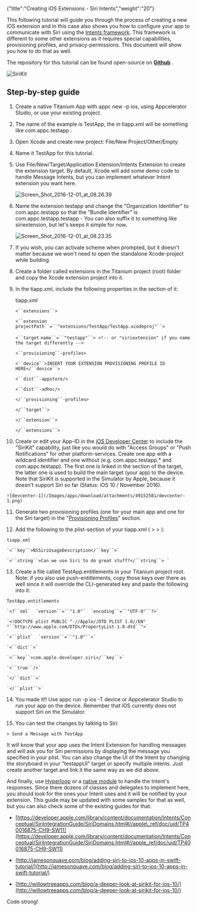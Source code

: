 {"title":"Creating iOS Extensions - Siri Intents","weight":"20"} 

This following tutorial will guide you through the process of creating a new iOS extension and in this case also shows you how to configure your app to communicate with Siri using the [Intents framework](https://developer.apple.com/reference/intents). This framework is different to some other extensions as it requires special capabilities, provisioning profiles, and privacy-permissions. This document will show you how to do that as well.

The repository for this tutorial can be found open-source on **[Github](https://github.com/appcelerator-developer-relations/ios-extensions-sample-sirikit)** .

![SiriKit](/Images/appc/download/attachments/49152581/SiriKit.png)

## Step-by-step guide

1.  Create a native Titanium App with appc new -p ios, using Appcelerator Studio, or use your existing project.
    
2.  The name of the example is TestApp, the <id> in tiapp.xml will be something like com.appc.testapp .
    
3.  Open Xcode and create new project: File/New Project/Other/Empty
    
4.  Name it TestApp for this tutorial.
    
5.  Use File/New/Target/Application Extension/Intents Extension to create the extension target. By default, Xcode will add some demo code to handle Message Intents, but you can implement whatever Intent extension you want here.
    
    ![Screen_Shot_2016-12-01_at_08.26.39](/Images/appc/download/attachments/49152581/Screen_Shot_2016-12-01_at_08.26.39.png)
6.  Name the extension testapp and change the "Organization Identifier" to com.appc.testapp so that the "Bundle Identifier" is com.appc.testapp.testapp - You can also suffix it to something like siriextension, but let's keeps it simple for now.
    
    ![Screen_Shot_2016-12-01_at_08.23.35](/Images/appc/download/attachments/49152581/Screen_Shot_2016-12-01_at_08.23.35.png)
7.  If you wish, you can activate scheme when prompted, but it doesn't matter because we won't need to open the standalone Xcode-project while building.
    
8.  Create a folder called extensions in the Titanium project (root) folder and copy the Xcode extension project into it.
    
9.  In the tiapp.xml, include the following properties in the <ios> section of it:
    
    tiapp.xml
    
    `<``extensions``>`
    
    `<``extension`  `projectPath``=``"extensions/TestApp/TestApp.xcodeproj"``>`
    
    `<``target`  `name``=``"testapp"``> <!-- or "siriextension" if you name the target differently -->`
    
    `<``provisioning``-profiles>`
    
    `<``device``>INSERT YOUR EXTENSION PROVISIONING PROFILE ID HERE</``device``>`
    
    `<``dist``-appstore/>`
    
    `<``dist``-adhoc/>`
    
    `</``provisioning``-profiles>`
    
    `</``target``>`
    
    `</``extension``>`
    
    `</``extensions``>`
    
10.  Create or edit your App-ID in the [iOS Developer Center](https://developer.apple.com/account/ios/identifier/bundle) to include the "SiriKit" capability, just like you would do with "Access Groups" or "Push Notifications" for other platform-services. Create one app with a wildcard identifier and one without (e.g. com.appc.testapp.\* and com.appc.testapp). The first one is linked in the <provisioning-profiles> section of the target, the latter one is used to build the main target (your app) to the device. Note that SiriKit is supported in the Simulator by Apple, because it doesn't support Siri so far (Status: iOS 10 / November 2016).
    
    ![devcenter-1](/Images/appc/download/attachments/49152581/devcenter-1.png)
11.  Generate two provisioning profiles (one for your main app and one for the Siri target) in the "[Provisioning Profiles](https://developer.apple.com/account/ios/profile/limited)" section.
    
12.  Add the following to the plist-section of your tiapp.xml (<tiapp> > <ios> > <plist>):
    
    tiapp.xml
    
    `<``key``>NSSiriUsageDescription</``key``>`
    
    `<``string``>Can we use Siri to do great stuff?</``string``> `
    
13.  Create a file called TestApp.entitlements in your Titanium project root. Note: if you also use push-entitlements, copy those keys over there as well since it will override the CLI-generated key and paste the following into it:
    
    TestApp.entitlements
    
    `<?``xml`  `version``=``"1.0"`  `encoding``=``"UTF-8"``?>`
    
    `<!DOCTYPE plist PUBLIC "-//Apple//DTD PLIST 1.0//EN" "``http://www.apple.com/DTDs/PropertyList-1.0.dtd``">`
    
    `<``plist`  `version``=``"1.0"``>`
    
    `<``dict``>`
    
    `<``key``>com.apple.developer.siri</``key``>`
    
    `<``true``/>`
    
    `</``dict``>`
    
    `</``plist``>`
    
14.  You made it!! Use appc run -p ios -T device or Appcelerator Studio to run your app on the device. Remember that iOS currently does not support Siri on the Simulator.
    
15.  You can test the changes by talking to Siri:
    
    > Send a Message with TestApp
    

It will know that your app uses the Intent Extension for handling messages and will ask you for Siri permissions by displaying the message you specified in your plist. You can also change the UI of the Intent by changing the storyboard in your "testappUI" target or specify multiple intents. Just create another target and link it the same way as we did above.

And finally, use [Hyperloop](https://www.appcelerator.com/mobile-app-development-products/hyperloop/) or a [native module](/docs/appc/Titanium_SDK/Titanium_SDK_How-tos/Extending_Titanium_Mobile/iOS_Module_Development_Guide/iOS_Module_Quick_Start/) to handle the Intent's responses. Since there dozens of classes and delegates to implement here, you should look for the ones your Intent uses and it will be notified by your extension. This guide may be updated with some samples for that as well, but you can also check some of the existing guides for that:

*   [https://developer.apple.com/library/content/documentation/Intents/Conceptual/SiriIntegrationGuide/SiriDomains.html#//apple\_ref/doc/uid/TP40016875-CH9-SW11](https://developer.apple.com/library/content/documentation/Intents/Conceptual/SiriIntegrationGuide/SiriDomains.html#//apple_ref/doc/uid/TP40016875-CH9-SW11)
    
*   [http://jamesonquave.com/blog/adding-siri-to-ios-10-apps-in-swift-tutorial/](http://jamesonquave.com/blog/adding-siri-to-ios-10-apps-in-swift-tutorial/)
    
*   [http://willowtreeapps.com/blog/a-deeper-look-at-sirikit-for-ios-10/](http://willowtreeapps.com/blog/a-deeper-look-at-sirikit-for-ios-10/)
    

Code strong!